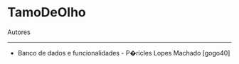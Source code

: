 TamoDeOlho
==========

Autores
_______

* Banco de dados e funcionalidades - P�ricles Lopes Machado [gogo40]

